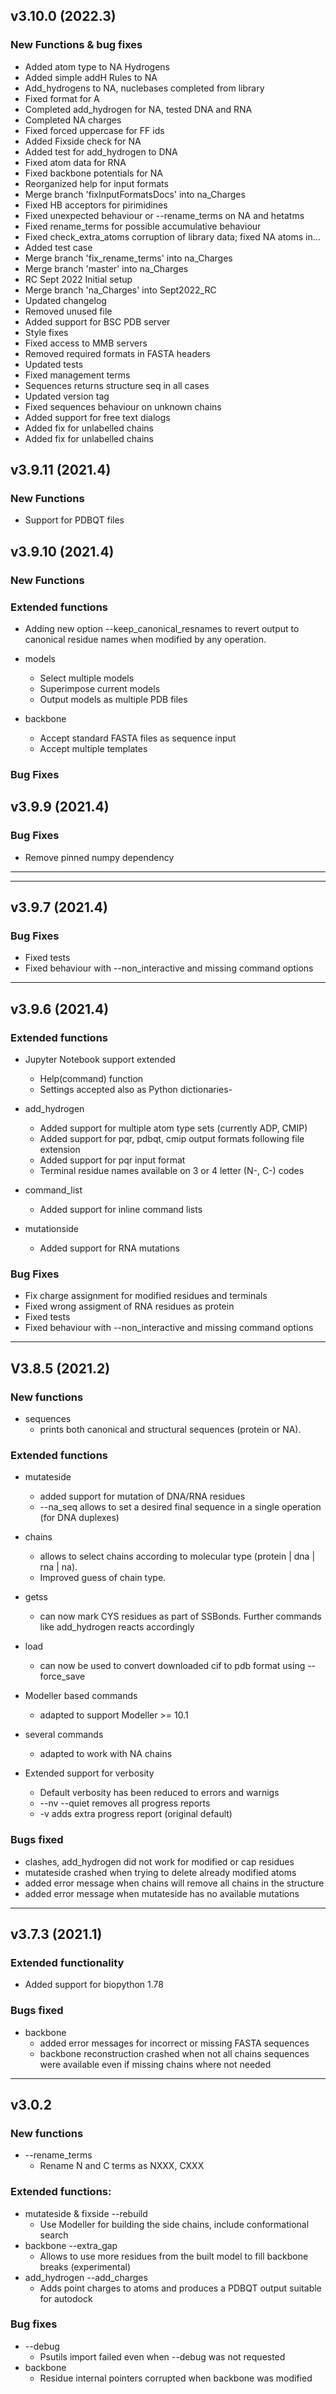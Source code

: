 ## v3.10.0 (2022.3)

### New Functions & bug fixes

- Added atom type to NA Hydrogens
- Added simple addH Rules to NA
- Add_hydrogens to NA, nuclebases completed from library
- Fixed format for A
- Completed add_hydrogen for NA, tested DNA and RNA
- Completed NA charges
- Fixed forced uppercase for FF ids
- Added Fixside check for NA
- Added test for add_hydrogen to DNA
- Fixed atom data for RNA
- Fixed backbone potentials for NA
- Reorganized help for input formats
- Merge branch 'fixInputFormatsDocs' into na_Charges
- Fixed HB acceptors for pirimidines
- Fixed unexpected behaviour or --rename_terms on NA and hetatms
- Fixed rename_terms for possible accumulative behaviour
- Fixed check_extra_atoms corruption of library data; fixed NA atoms in…
- Added test case
- Merge branch 'fix_rename_terms' into na_Charges
- Merge branch 'master' into na_Charges
- RC Sept 2022 Initial setup
- Merge branch 'na_Charges' into Sept2022_RC
- Updated changelog
- Removed unused file
- Added support for BSC PDB server
- Style fixes
- Fixed access to MMB servers
- Removed required formats in FASTA headers
- Updated tests
- Fixed management terms
- Sequences returns structure seq in all cases
- Updated version tag
- Fixed sequences behaviour on unknown chains
- Added support for free text dialogs
- Added fix for unlabelled chains
- Added fix for unlabelled chains

## v3.9.11 (2021.4)

### New Functions
- Support for PDBQT files

## v3.9.10 (2021.4)

### New Functions

### Extended functions
- Adding new option --keep_canonical_resnames to revert output to canonical residue names when modified by any operation.

- models
  - Select multiple models
  - Superimpose current models
  - Output models as multiple PDB files

- backbone
  - Accept standard FASTA files as sequence input
  - Accept multiple templates
### Bug Fixes

## v3.9.9 (2021.4)

### Bug Fixes
- Remove pinned numpy dependency


***

***
## v3.9.7 (2021.4)

### Bug Fixes
- Fixed tests
- Fixed behaviour with --non_interactive and missing command options


***
## v3.9.6 (2021.4)

### Extended functions

- Jupyter Notebook support extended
  - Help(command) function
  - Settings accepted also as Python dictionaries-

- add_hydrogen
    - Added support for multiple atom type sets (currently ADP, CMIP)
    - Added support for pqr, pdbqt, cmip output formats following file extension
    - Added support for pqr input format
    - Terminal residue names available on 3 or 4 letter (N-, C-) codes

- command_list
    - Added support for inline command lists

- mutationside
    - Added support for RNA mutations
### Bug Fixes
- Fix charge assignment for modified residues and terminals
- Fixed wrong assigment of RNA residues as protein
- Fixed tests
- Fixed behaviour with --non_interactive and missing command options

***
## V3.8.5 (2021.2)

### New functions
- sequences
  - prints both canonical and structural sequences (protein or NA).

### Extended functions
- mutateside
    - added support for mutation of DNA/RNA residues
    - --na_seq allows to set a desired final sequence in a single operation (for DNA duplexes)
- chains
    - allows to select chains according to molecular type (protein | dna | rna | na).
    - Improved guess of chain type.
- getss
    - can now mark CYS residues as part of SSBonds. Further commands like add_hydrogen reacts accordingly
- load
    - can now be used to convert downloaded cif to pdb format using --force_save
- Modeller based commands
    - adapted to support Modeller >= 10.1
- several commands
    - adapted to work with NA chains

- Extended support for verbosity
  - Default verbosity has been reduced to errors and warnigs
  - --nv --quiet removes all progress reports
  - -v  adds extra progress report (original default)

### Bugs fixed
- clashes, add_hydrogen did not work for modified or cap residues
- mutateside crashed when trying to delete already modified atoms
- added error message when chains will remove all chains in the structure
- added error message when mutateside has no available mutations

***
## v3.7.3 (2021.1)

### Extended functionality
- Added support for biopython 1.78

### Bugs fixed
- backbone
    - added error messages for incorrect or missing FASTA sequences
    - backbone reconstruction crashed when not all chains sequences were available even if missing chains where not needed

***
## v3.0.2

### New functions
- --rename_terms
    - Rename N and C terms as NXXX, CXXX

### Extended functions:
- mutateside & fixside --rebuild
  - Use Modeller for building the side chains, include conformational search
- backbone --extra_gap
    - Allows to use more residues from the built model to fill backbone breaks (experimental)
- add_hydrogen --add_charges
   - Adds point charges to atoms and produces a PDBQT output suitable for autodock

### Bug fixes
- --debug
    - Psutils import failed even when --debug was not requested
- backbone
    - Residue internal pointers corrupted when backbone was modified
